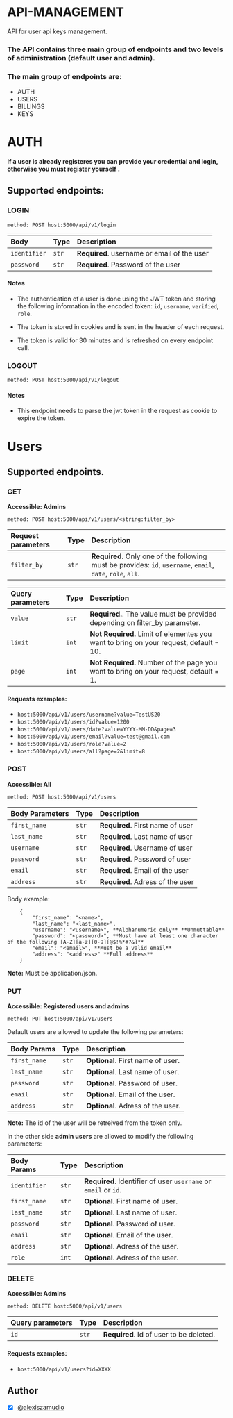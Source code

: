 # API-MANAGEMENT
API for user api keys management.

### The API contains three main group of endpoints and two levels of administration (default user and admin).

### The main group of endpoints are:

  - AUTH
  - USERS
  - BILLINGS
  - KEYS

# AUTH 
#### If a user is already registeres you can provide your credential and login, otherwise you must register yourself <link to post user>.
## Supported endpoints:  
### LOGIN 
```method: POST host:5000/api/v1/login```

| Body           | Type        | Description                                  |
| :------------  | :---------- | :------------------------------------------- |
| `identifier`   | `str`       | **Required**. username or email of the user  |
| `password`     | `str`       | **Required**. Password of the user           |

#### **Notes**
- The authentication of a user is done using the JWT token and storing the following information in the encoded token: `id`, `username`, `verified`, `role`.

- The token is stored in cookies and is sent in the header of each request. 
- The token is valid for 30 minutes and is refreshed on every endpoint call.


### LOGOUT
```method: POST host:5000/api/v1/logout```
#### **Notes**    
- This endpoint needs to parse the jwt token in the request as cookie to expire the token.

# Users
## Supported endpoints.

### GET 
**Accessible: Admins**

```method: POST host:5000/api/v1/users/<string:filter_by>```

| Request parameters | Type        | Description                                                                                                 |
| :----------------- | :---------- | :---------------------------------------------------------------------------------------------------------  |
| `filter_by`        | `str`       | **Required.** Only one of the following must be provides: `id`, `username`, `email`, `date`, `role`, `all`. |

| Query parameters   | Type        | Description                                                                                                 |
| :----------------- | :---------- | :---------------------------------------------------------------------------------------------------------  |
| `value`            | `str`       | **Required.**. The value must be provided depending on filter_by parameter.                                 |
| `limit`            | `int`       | **Not Required.** Limit of elementes you want to bring on your request, default = 10.                       |
| `page`             | `int`       | **Not Required.** Number of the page you want to bring on your request, default = 1.                        |


#### Requests examples:

  - ```host:5000/api/v1/users/username?value=TestUS20```
  - ```host:5000/api/v1/users/id?value=1200```
  - ```host:5000/api/v1/users/date?value=YYYY-MM-DD&page=3```
  - ```host:5000/api/v1/users/email?value=test@gmail.com```
  - ```host:5000/api/v1/users/role?value=2```
  - ```host:5000/api/v1/users/all?page=2&limit=8```

### POST
**Accessible: All**

```method: POST host:5000/api/v1/users```

| Body Parameters| Type        | Description                      |
| :------------  | :---------- | :------------------------------  |
| `first_name`   | `str`       | **Required**. First name of user |
| `last_name`    | `str`       | **Required**. Last name of user  |
| `username`     | `str`       | **Required**. Username of user   | 
| `password`     | `str`       | **Required**. Password of user   |
| `email`        | `str`       | **Required**. Email of the user  |
| `address`      | `str`       | **Required**. Adress of the user |

Body example:

        {
            "first_name": "<name>", 
            "last_name": "<last_name>",
            "username": "<username>", **Alphanumeric only** **Unmuttable**
            "password": "<password>", **Must have at least one character of the following [A-Z][a-z][0-9][@$!%*#?&]**
            "email": "<email>", **Must be a valid email**
            "address": "<address>" **Full address**
        }
                            
**Note:** Must be application/json.

### PUT
**Accessible: Registered users and admins**

```method: PUT host:5000/api/v1/users```

Default users are allowed to update the following parameters:

| Body Params    | Type        | Description                       |
| :------------  | :---------- | :-------------------------------  |
| `first_name`   | `str`       | **Optional**. First name of user. |
| `last_name`    | `str`       | **Optional**. Last name of user.  |
| `password`     | `str`       | **Optional**. Password of user.   |
| `email`        | `str`       | **Optional**. Email of the user.  |
| `address`      | `str`       | **Optional**. Adress of the user. |

**Note:** The id of the user will be retreived from the 
token only.

In the other side **admin users** are allowed to modify the following parameters:

| Body Params    | Type        | Description                                                    |
| :------------  | :---------- | :------------------------------------------------------------- |
| `identifier`   | `str`       | **Required**. Identifier of user `username` or `email` or `id`.|
| `first_name`   | `str`       | **Optional**. First name of user.                               |
| `last_name`    | `str`       | **Optional**. Last name of user.                                |
| `password`     | `str`       | **Optional**. Password of user.                                 |
| `email`        | `str`       | **Optional**. Email of the user.                                |
| `address`      | `str`       | **Optional**. Adress of the user.                               |
| `role`         | `int`       | **Optional**. Adress of the user.                               |

### DELETE
**Accessible: Admins**

```method: DELETE host:5000/api/v1/users```

| Query parameters   | Type        | Description                             |
| :----------------- | :---------- | :-------------------------------------- |
| `id`               | `str`       | **Required**. Id of user to be deleted. |

#### Requests examples:

  - ```host:5000/api/v1/users?id=XXXX```



## Author
- [X] [@alexiszamudio](https://github.com/AlexisZamudioOrtega08)